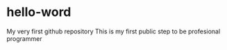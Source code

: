 # hello-word
My very first github repository
This is my first public step to be profesional programmer
